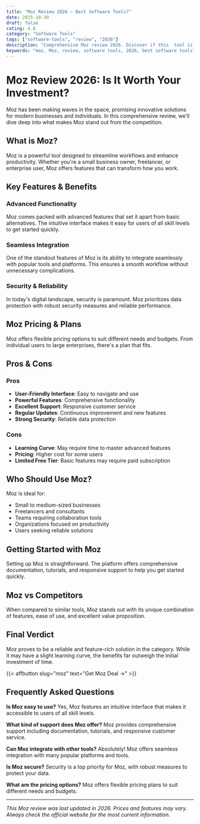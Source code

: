 ```yaml
---
title: "Moz Review 2026 – Best Software Tools?"
date: 2025-10-30
draft: false
rating: 4.8
category: "Software Tools"
tags: ["software-tools", "review", "2026"]
description: "Comprehensive Moz review 2026. Discover if this  tool is the best choice for your needs."
keywords: "moz, Moz, review, software tools, 2026, best software tools"
---
```


# Moz Review 2026: Is It Worth Your Investment?

Moz has been making waves in the  space, promising innovative solutions for modern businesses and individuals. In this comprehensive review, we'll dive deep into what makes Moz stand out from the competition.

## What is Moz?

Moz is a powerful  tool designed to streamline workflows and enhance productivity. Whether you're a small business owner, freelancer, or enterprise user, Moz offers features that can transform how you work.

## Key Features & Benefits

### Advanced Functionality
Moz comes packed with advanced features that set it apart from basic alternatives. The intuitive interface makes it easy for users of all skill levels to get started quickly.

### Seamless Integration
One of the standout features of Moz is its ability to integrate seamlessly with popular tools and platforms. This ensures a smooth workflow without unnecessary complications.

### Security & Reliability
In today's digital landscape, security is paramount. Moz prioritizes data protection with robust security measures and reliable performance.

## Moz Pricing & Plans

Moz offers flexible pricing options to suit different needs and budgets. From individual users to large enterprises, there's a plan that fits.

## Pros & Cons

### Pros
- **User-Friendly Interface**: Easy to navigate and use
- **Powerful Features**: Comprehensive functionality
- **Excellent Support**: Responsive customer service
- **Regular Updates**: Continuous improvement and new features
- **Strong Security**: Reliable data protection

### Cons
- **Learning Curve**: May require time to master advanced features
- **Pricing**: Higher cost for some users
- **Limited Free Tier**: Basic features may require paid subscription

## Who Should Use Moz?

Moz is ideal for:
- Small to medium-sized businesses
- Freelancers and consultants
- Teams requiring collaboration tools
- Organizations focused on productivity
- Users seeking reliable  solutions

## Getting Started with Moz

Setting up Moz is straightforward. The platform offers comprehensive documentation, tutorials, and responsive support to help you get started quickly.

## Moz vs Competitors

When compared to similar tools, Moz stands out with its unique combination of features, ease of use, and excellent value proposition.

## Final Verdict

Moz proves to be a reliable and feature-rich solution in the  category. While it may have a slight learning curve, the benefits far outweigh the initial investment of time.

{{< affbutton slug="moz" text="Get Moz Deal →" >}}

## Frequently Asked Questions

**Is Moz easy to use?**
Yes, Moz features an intuitive interface that makes it accessible to users of all skill levels.

**What kind of support does Moz offer?**
Moz provides comprehensive support including documentation, tutorials, and responsive customer service.

**Can Moz integrate with other tools?**
Absolutely! Moz offers seamless integration with many popular platforms and tools.

**Is Moz secure?**
Security is a top priority for Moz, with robust measures to protect your data.

**What are the pricing options?**
Moz offers flexible pricing plans to suit different needs and budgets.

---

*This Moz review was last updated in 2026. Prices and features may vary. Always check the official website for the most current information.*
